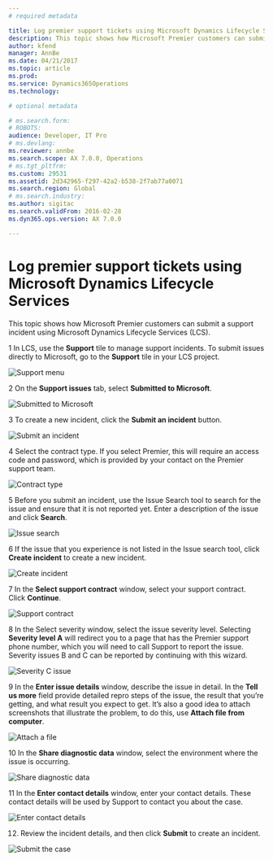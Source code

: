 ```yaml
---
# required metadata

title: Log premier support tickets using Microsoft Dynamics Lifecycle Services
description: This topic shows how Microsoft Premier customers can submit a support incident using Microsoft Dynamics Lifecycle Services (LCS).
author: kfend
manager: AnnBe
ms.date: 04/21/2017
ms.topic: article
ms.prod: 
ms.service: Dynamics365Operations
ms.technology: 

# optional metadata

# ms.search.form: 
# ROBOTS: 
audience: Developer, IT Pro
# ms.devlang: 
ms.reviewer: annbe
ms.search.scope: AX 7.0.0, Operations
# ms.tgt_pltfrm: 
ms.custom: 29531
ms.assetid: 2d342965-f297-42a2-b538-2f7ab77a0071
ms.search.region: Global
# ms.search.industry: 
ms.author: sigitac
ms.search.validFrom: 2016-02-28
ms.dyn365.ops.version: AX 7.0.0

---
```


# Log premier support tickets using Microsoft Dynamics Lifecycle Services

This topic shows how Microsoft Premier customers can submit a support incident using Microsoft Dynamics Lifecycle Services (LCS).

1 In LCS, use the **Support** tile to manage support incidents. To submit issues directly to Microsoft, go to the **Support** tile in your LCS project.

![Support menu](media/support1.png)

2 On the **Support issues** tab, select **Submitted to Microsoft**.

![Submitted to Microsoft](media/submitted-microsoft.png)

3  To create a new incident, click the **Submit an incident** button.

![Submit an incident](media/submit-incident.png)

4 Select the contract type. If you select Premier, this will require an access code and password, which is provided by your contact on the Premier support team.

![Contract type](media/premier.png)

5 Before you submit an incident, use the Issue Search tool to search for the issue and ensure that it is not reported yet. Enter a description of the issue and click **Search**.

![Issue search](media/search-issue.png)

6 If the issue that you experience is not listed in the Issue search tool, click **Create incident** to create a new incident.

![Create incident](media/create-button.png)

7 In the **Select support contract** window, select your support contract. Click **Continue**.

![Support contract](media/support-contract.png)

8 In the Select severity window, select the issue severity level. Selecting **Severity level A** will redirect you to a page that has the Premier support phone number, which you will need to call Support to report the issue. Severity issues B and C can be reported by continuing with this wizard.

![Severity C issue](media/sev-c.png)

9 In the **Enter issue details** window, describe the issue in detail. In the **Tell us more** field provide detailed repro steps of the issue, the result that you’re getting, and what result you expect to get. It’s also a good idea to attach screenshots that illustrate the problem, to do this, use **Attach file from computer**.

![Attach a file](media/attach-picture.png)

10 In the **Share diagnostic data** window, select the environment where the issue is occurring. 

![Share diagnostic data](media/share-diag.png)

11  In the **Enter contact details** window, enter your contact details. These contact details will be used by Support to contact you about the case.

![Enter contact details](media/enter-contact.png)

12.	Review the incident details, and then click **Submit** to create an incident. 

![Submit the case](media/submit-button.png)



